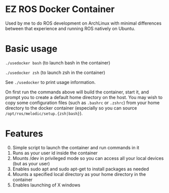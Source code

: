 # EZ ROS Docker Container
Used by me to do ROS development on ArchLinux with minimal differences between
that experience and running ROS natively on Ubuntu. 

# Basic usage
`./usedocker bash` (to launch bash in the container)

`./usedocker zsh` (to launch zsh in the container)

See `./usedocker` to print usage information.

On first run the commands above will build the container, start it, and prompt you to create a default
home directory on the host. You may wish to copy some configuration files (such as `.bashrc` or `.zshrc`) from your home directory
to the docker container (especially so you can source `/opt/ros/melodic/setup.{zsh|bash}`).


# Features
0. Simple script to launch the container and run commands in it
1. Runs as your user id inside the container
2. Mounts /dev in privileged mode so you can access all your local devices (but as your user)
3. Enables sudo apt and sudo apt-get to install packages as needed
4. Mounts a specified local directory as your home directory in the container
5. Enables launching of X windows
